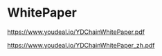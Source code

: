 # WhitePaper

https://www.youdeal.io/YDChainWhitePaper.pdf

https://www.youdeal.io/YDChainWhitePaper_zh.pdf
